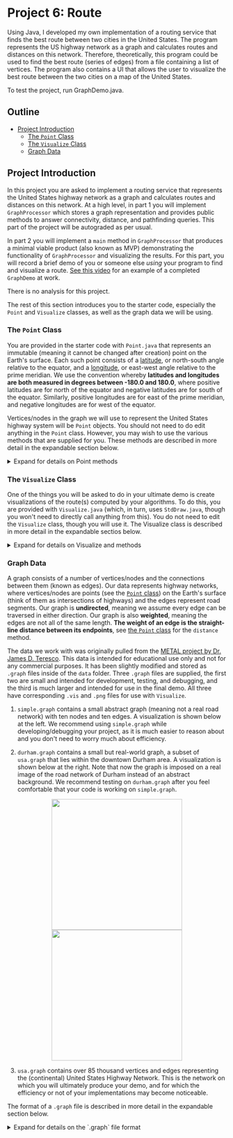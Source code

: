 # Project 6: Route

Using Java, I developed my own implementation of a routing service that finds the best route between two cities in the United States. The program represents the US highway network as a graph and calculates routes and distances on this network. Therefore, theoretically, this program could be used to find the best route (series of edges) from a file containing a list of vertices. The program also contains a UI that allows the user to visualize the best route between the two cities on a map of the United States.

To test the project, run GraphDemo.java.

## Outline 

- [Project Introduction](#project-introduction)
    - [The `Point` Class](#the-point-class)
    - [The `Visualize` Class](#the-visualize-class)
    - [Graph Data](#graph-data)

## Project Introduction

In this project you are asked to implement a routing service that represents the United States highway network as a graph and calculates routes and distances on this network. At a high level, in part 1 you will implement `GraphProcessor` which stores a graph representation and provides public methods to answer connectivity, distance, and pathfinding queries. This part of the project will be autograded as per usual. 

In part 2 you will implement a `main` method in `GraphProcessor` that produces a minimal viable product (also known as MVP) demonstrating the functionality of `GraphProcessor` and visualizing the results. For this part, you will record a brief demo of you or someone else *using* your program to find and visualize a route. [See this video](https://duke.hosted.panopto.com/Panopto/Pages/Viewer.aspx?id=d3f2cc7a-902a-499f-850b-af4e014f8a07) for an example of a completed `GraphDemo` at work.

There is no analysis for this project.

The rest of this section introduces you to the starter code, especially the `Point` and `Visualize` classes, as well as the graph data we will be using.

### The `Point` Class

You are provided in the starter code with `Point.java` that represents an immutable (meaning it cannot be changed after creation) point on the Earth's surface. Each such point consists of a [latitude](https://en.wikipedia.org/wiki/Latitude), or north-south angle relative to the equator, and a [longitude](https://en.wikipedia.org/wiki/Longitude), or east-west angle relative to the prime meridian. We use the convention whereby **latitudes and longitudes are both measured in degrees between -180.0 and 180.0**, where positive latitudes are for north of the equator and negative latitudes are for south of the equator. Similarly, positive longitudes are for east of the prime meridian, and negative longitudes are for west of the equator. 

Vertices/nodes in the graph we will use to represent the United States highway system will be `Point` objects. You should not need to do edit anything in the `Point` class. However, you may wish to use the various methods that are supplied for you. These methods are described in more detail in the expandable section below.

<details><summary>Expand for details on Point methods</summary>

- `getLat` and `getLon` are getter methods for returning the values of the private latitude and longitude instance variables. 
- The `distance` method calculates the "straight-line" distance in US miles from one point to another. Note that latitudes and longitudes are *angles* and not x-y coordinates, so this calculation requires trigonometric projection onto a sphere. This can get a little complicated, see [great circle distances](https://en.wikipedia.org/wiki/Great-circle_distance) if you're curious, but you do **not** need to understand or change this math. Please use the `distance` method provided and do not alter or implement a different one, for the sake of consistency with the autograder.
- The `equals` method checks if two points have the same `latitude` and `longitude`.
- The `hashCode` method has been implemented to be consistent with `equals`, and so that you can use `Point` objects in `HashSet`s or as keys in `HashMap`s.
- The `toString` allows you to directly print Point objects.
- The `compareTo` method compares `Point` objects by latitude, then breaks ties by longitude. Note that `Point implements Comparable<Point>`.

</details>

### The `Visualize` Class

One of the things you will be asked to do in your ultimate demo is create visualizations of the route(s) computed by your algorithms. To do this, you are provided with `Visualize.java` (which, in turn, uses `StdDraw.java`, though you won't need to directly call anything from this). You do not need to edit the `Visualize` class, though you will use it. The Visualize class is described in more detail in the expandable sectios below.

<details><summary>Expand for details on Visualize and methods</summary>

The constructor to create a `Visualize` object has two parameters. `visFile` should be a file in the `.vis` format:
```
min_longitude max_longitude
min_latitude max latitude
width height
```
where the ranges correspond to the left, right, bottom, and top boundaries respectively of the image onto which the graph will be visualized, and the width and height are the number of pixels in the image to be visualized. You are provided with 3 `.vis` files inside of the `data` folder, corresponding to the three images inside of the `images` folder.

`imageFile` should be a `.png` image with dimensions matching those supplied in the `visFile`. Three such images files are supplied inside of the `images` folder, each of which has a corresponding `.vis` file. These images were taken from [Open Street Map](https://www.openstreetmap.org) for purely educational purposes and are not approved for commercial applications.

The `public` methods of `Visualize` are:
- `drawPoint` draws a single point on the image supplied.
- `drawEdge` draws an edge between two points on the `image` supplied.
- `drawGraph` takes a `List<Point>` and calls `drawPoint` on each, as well as a `List<Point[]>`, and attempts to call `drawEdge` on the index 0 and index 1 elements of each array in the latter list.
- `drawRoute` takes a `List<Point>` and draws each point in the list, connecting each subsequent two points by an edge. **This is the method you are most likely to directly use in visualizing the route(s) you calculate.**

</details>

### Graph Data

A graph consists of a number of vertices/nodes and the connections between them (known as edges). Our data represents highway networks, where vertices/nodes are points (see the [`Point` class](#the-point-class)) on the Earth's surface (think of them as intersections of highways) and the edges represent road segments. Our graph is **undirected**, meaning we assume every edge can be traversed in either direction. Our graph is also **weighted**, meaning the edges are not all of the same length. **The weight of an edge is the straight-line distance between its endpoints**, see [the `Point` class](#the-point-class) for the `distance` method.

The data we work with was originally pulled from the [METAL project by Dr. James D. Teresco](https://courses.teresco.org/metal/graph-formats.shtml). This data is intended for educational use only and not for any commercial purposes. It has been slightly modified and stored as `.graph` files inside of the `data` folder. Three `.graph` files are supplied, the first two are small and intended for development, testing, and debugging, and the third is much larger and intended for use in the final demo. All three have corresponding `.vis` and `.png` files for use with `Visualize`.

1. `simple.graph` contains a small abstract graph (meaning not a real road network) with ten nodes and ten edges. A visualization is shown below at the left. We recommend using `simple.graph` while developing/debugging your project, as it is much easier to reason about and you don't need to worry much about efficiency.

2. `durham.graph` contains a small but real-world graph, a subset of `usa.graph` that lies within the downtown Durham area. A visualization is shown below at the right. Note that now the graph is imposed on a real image of the road network of Durham instead of an abstract background. We recommend testing on `durham.graph` after you feel comfortable that your code is working on `simple.graph`.

<div align="center">
  <img width="300" src="images/simpleGraph.png">
  <img width="300" src="images/durhamGraph.png">
</div>

3. `usa.graph` contains over 85 thousand vertices and edges representing the (continental) United States Highway Network. This is the network on which you will ultimately produce your demo, and for which the efficiency or not of your implementations may become noticeable.

The format of a `.graph` file is described in more detail in the expandable section below.

<details><summary>Expand for details on the `.graph` file format</summary>

Each `.graph` file represents a graph in the following format:

```
num_vertices num_edges
node0_name node0_latitude node0_longitude
node1_name node1_latitude node1_longitude
...
index_u_edge0 index_v_edge0 optional_edge0_name
index_v_edge1 index_v_edge1 optional_edge1_name
...
```
In other words:
- The first consists of the number of vertices and edges respectively, space separated.
- The next `num_vertices` lines describe one vertex/node per line, giving its name/label, then its latitude, then its longitude, all space separated.
- The next `num_edges` lines describe one edge per line, giving the index of its first endpoint and then the index of its second endpoint, space separated. These indices refer to the order in which the vertices/nodes appear in this file (0-indexed). For example, `0 1` would mean there is an edge between the first and second vertices listed above in the file. 
- There may or may not be an edge label/name after the indices for each edge; `simple.graph` and `durham.graph` do not include these labels, but `usa.graph` does, so you will need to be able to handle both cases.

</details>

